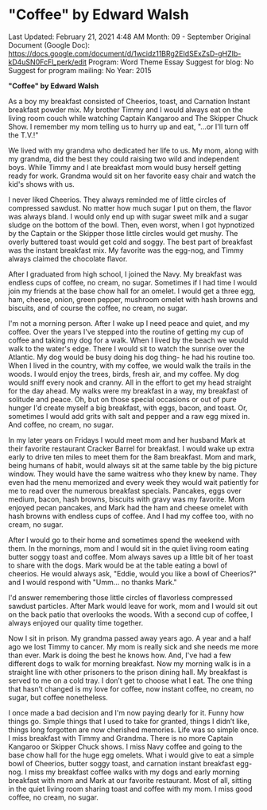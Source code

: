 # "Coffee" by Edward Walsh

Last Updated: February 21, 2021 4:48 AM
Month: 09 - September
Original Document (Google Doc): https://docs.google.com/document/d/1wcidz11BRg2EIdSExZsD-gHZIb-kD4uSN0FcFl_perk/edit
Program: Word Theme Essay
Suggest for blog: No
Suggest for program mailing: No
Year: 2015

**"Coffee" by Edward Walsh**

As a boy my breakfast consisted of Cheerios, toast, and Carnation Instant breakfast powder mix. My brother Timmy and I would always eat on the living room couch while watching Captain Kangaroo and The Skipper Chuck Show. I remember my mom telling us to hurry up and eat, "…or I'll turn off the T.V.!"

We lived with my grandma who dedicated her life to us. My mom, along with my grandma, did the best they could raising two wild and independent boys. While Timmy and l ate breakfast mom would busy herself getting ready for work. Grandma would sit on her favorite easy chair and watch the kid's shows with us.

I never liked Cheerios. They always reminded me of little circles of compressed sawdust. No matter how much sugar I put on them, the flavor was always bland. I would only end up with sugar sweet milk and a sugar sludge on the bottom of the bowl. Then, even worst, when I got hypnotized by the Captain or the Skipper those little circles would get mushy. The overly buttered toast would get cold and soggy. The best part of breakfast was the instant breakfast mix. My favorite was the egg-nog, and Timmy always claimed the chocolate flavor.

After I graduated from high school, I joined the Navy. My breakfast was endless cups of coffee, no cream, no sugar. Sometimes if I had time I would join my friends at the base chow hall for an omelet. I would get a three egg, ham, cheese, onion, green pepper, mushroom omelet with hash browns and biscuits, and of course the coffee, no cream, no sugar.

I'm not a morning person. After I wake up I need peace and quiet, and my coffee. Over the years I've stepped into the routine of getting my cup of coffee and taking my dog for a walk. When I lived by the beach we would walk to the water's edge. There I would sit to watch the sunrise over the Atlantic. My dog would be busy doing his dog thing- he had his routine too. When I lived in the country, with my coffee, we would walk the trails in the woods. I would enjoy the trees, birds, fresh air, and my coffee. My dog would sniff every nook and cranny. All in the effort to get my head straight for the day ahead. My walks were my breakfast in a way, my breakfast of solitude and peace. Oh, but on those special occasions or out of pure hunger I'd create myself a big breakfast, with eggs, bacon, and toast. Or, sometimes I would add grits with salt and pepper and a raw egg mixed in. And coffee, no cream, no sugar.

In my later years on Fridays I would meet mom and her husband Mark at their favorite restaurant Cracker Barrel for breakfast. I would wake up extra early to drive ten miles to meet them for the 8am breakfast. Mom and mark, being humans of habit, would always sit at the same table by the big picture window. They would have the same waitress who they knew by name. They even had the menu memorized and every week they would wait patiently for me to read over the numerous breakfast specials. Pancakes, eggs over medium, bacon, hash browns, biscuits with gravy was my favorite. Mom enjoyed pecan pancakes, and Mark had the ham and cheese omelet with hash browns with endless cups of coffee. And I had my coffee too, with no cream, no sugar.

After I would go to their home and sometimes spend the weekend with them. In the mornings, mom and I would sit in the quiet living room eating butter soggy toast and coffee. Mom always saves up a little bit of her toast to share with the dogs. Mark would be at the table eating a bowl of cheerios. He would always ask, "Eddie, would you like a bowl of Cheerios?" and I would respond with "Umm… no thanks Mark."

I'd answer remembering those little circles of flavorless compressed sawdust particles. After Mark would leave for work, mom and I would sit out on the back patio that overlooks the woods. With a second cup of coffee, I always enjoyed our quality time together.

Now I sit in prison. My grandma passed away years ago. A year and a half ago we lost Timmy to cancer. My mom is really sick and she needs me more than ever. Mark is doing the best he knows how. And, I've had a few different dogs to walk for morning breakfast. Now my morning walk is in a straight line with other prisoners to the prison dining hall. My breakfast is served to me on a cold tray. I don’t get to choose what I eat. The one thing that hasn’t changed is my love for coffee, now instant coffee, no cream, no sugar, but coffee nonetheless.

I once made a bad decision and I'm now paying dearly for it. Funny how things go. Simple things that I used to take for granted, things I didn’t like, things long forgotten are now cherished memories. Life was so simple once. I miss breakfast with Timmy and Grandma. There is no more Captain Kangaroo or Skipper Chuck shows. I miss Navy coffee and going to the base chow hall for the huge egg omelets. What i would give to eat a simple bowl of Cheerios, butter soggy toast, and carnation instant breakfast egg-nog. I miss my breakfast coffee walks with my dogs and early morning breakfast with mom and Mark at our favorite restaurant. Most of all, sitting in the quiet living room sharing toast and coffee with my mom. I miss good coffee, no cream, no sugar.